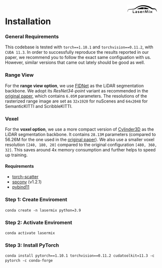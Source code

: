 <img src="../figs/logo.png" align="right" width="20%">

# Installation

### General Requirements

This codebase is tested with `torch==1.10.1` and `torchvision==0.11.2`, with `CUDA 11.3`. In order to successfully reproduce the results reported in our paper, we recommend you to follow the exact same configuation with us. However, similar versions that came out lately should be good as well.

### Range View

For the **range view option**, we use [FIDNet](https://github.com/placeforyiming/IROS21-FIDNet-SemanticKITTI) as the LiDAR segmentation backbone. We adopt its *ResNet34-point* variant as recommended in the [original paper](https://arxiv.org/abs/2109.03787), which contains `6.05M` parameters. The resolutions of the rasterized range image are set as `32x1920` for nuScenes and `64x2048` for SemanticKITTI and ScribbleKITTI.


### Voxel
For the **voxel option**, we use a more compact version of [Cylinder3D](https://github.com/xinge008/Cylinder3D) as the LiDAR segmentation backbone. It contains `28.13M` parameters (compared to 56.26M for the one used in the [original paper](https://arxiv.org/abs/2011.10033)). We also use a smaller voxel resolution `[240, 180, 20]` compared to the original configuration `[480, 360, 32]`. This saves around 4x memory consumption and further helps to speed up training.

#### Requirements
- [torch-scatter](https://github.com/rusty1s/pytorch_scatter)
- [spconv](https://github.com/traveller59/spconv/tree/v1.2.1) (v1.2.1)
- [pybind11](https://github.com/pybind/pybind11/tree/085a29436a8c472caaaf7157aa644b571079bcaa)


### Step 1: Create Enviroment
```
conda create -n lasermix python=3.9
```

### Step 2: Activate Enviroment
```
conda activate lasermix
```

### Step 3: Install PyTorch
```
conda install pytorch==1.10.1 torchvision==0.11.2 cudatoolkit=11.3 -c pytorch -c conda-forge
```

